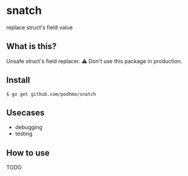 # snatch

replace struct's field value

## What is this?

Unsafe struct's field replacer. :warning: Don't use this package in production.

## Install

```console
$ go get github.com/podhmo/snatch
```

## Usecases

- debugging
- testing

## How to use

TODO

